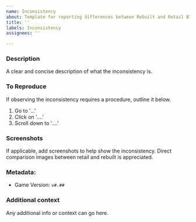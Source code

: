 ```yaml
---
name: Inconsistency
about: Template for reporting differences between Rebuilt and Retail Blockland that should be addressed
title: ''
labels: Inconsistency
assignees: ''

---
```


### Description
A clear and concise description of what the inconsistency is.

### To Reproduce
If observing the inconsistency requires a procedure, outline it below.
1. Go to '...'
2. Click on '....'
3. Scroll down to '....'

### Screenshots
If applicable, add screenshots to help show the inconsistency. Direct comparison images between retail and rebuilt is appreciated.

### Metadata:
 - Game Version: `v#.##`

### Additional context
Any additional info or context can go here.
